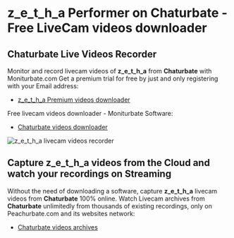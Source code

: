 # z_e_t_h_a Performer on Chaturbate - Free LiveCam videos downloader

## Chaturbate Live Videos Recorder

Monitor and record livecam videos of **z_e_t_h_a** from **Chaturbate** with Moniturbate.com
Get a premium trial for free by just and only registering with your Email address:
* [z_e_t_h_a Premium videos downloader](https://moniturbate.com/request-demo-licence-key.html)

Free livecam videos downloader - Moniturbate Software:
* [Chaturbate videos downloader](https://moniturbate.com/moniturbate-download-software.html)

![z_e_t_h_a livecam videos recorder](https://peachurnet.com/templates/moniturbate-software.png)


## Capture z_e_t_h_a videos from the Cloud and watch your recordings on Streaming

Without the need of downloading a software, capture **z_e_t_h_a** livecam videos from **Chaturbate** 100% online.
Watch Livecam archives from **Chaturbate** unlimitedly from thousands of existing recordings, only on Peachurbate.com and its websites network:
* [Chaturbate videos archives](https://peachurnet.com/)